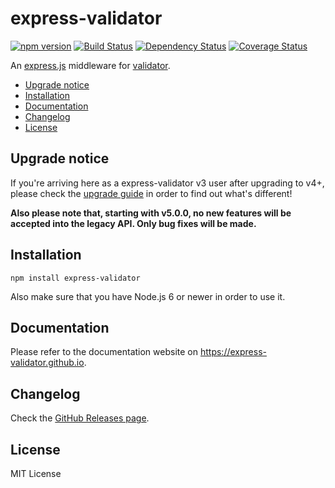 # express-validator

[![npm version](https://img.shields.io/npm/v/express-validator.svg)](https://www.npmjs.com/package/express-validator)
[![Build Status](https://img.shields.io/travis/express-validator/express-validator.svg)](http://travis-ci.org/express-validator/express-validator)
[![Dependency Status](https://img.shields.io/david/express-validator/express-validator.svg)](https://david-dm.org/express-validator/express-validator)
[![Coverage Status](https://img.shields.io/coveralls/express-validator/express-validator.svg)](https://coveralls.io/github/express-validator/express-validator?branch=master)

An [express.js]( https://github.com/visionmedia/express ) middleware for
[validator]( https://github.com/chriso/validator.js ).

- [Upgrade notice](#upgrade-notice)
- [Installation](#installation)
- [Documentation](#documentation)
- [Changelog](#changelog)
- [License](#license)

## Upgrade notice
If you're arriving here as a express-validator v3 user after upgrading to v4+, please check the [upgrade guide](UPGRADE_GUIDE.md) in order to find out what's different!

**Also please note that, starting with v5.0.0, no new features will be accepted into the legacy API. Only bug fixes will be made.**

## Installation
```
npm install express-validator
```

Also make sure that you have Node.js 6 or newer in order to use it.

## Documentation
Please refer to the documentation website on https://express-validator.github.io.

## Changelog

Check the [GitHub Releases page](https://github.com/express-validator/express-validator/releases).

## License

MIT License
